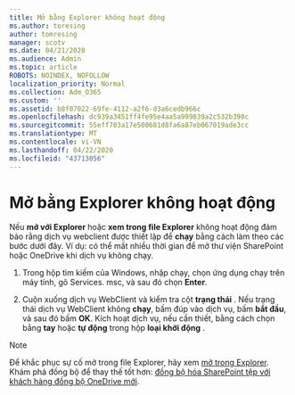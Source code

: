 ```yaml
---
title: Mở bằng Explorer không hoạt động
ms.author: toresing
author: tomresing
manager: scotv
ms.date: 04/21/2020
ms.audience: Admin
ms.topic: article
ROBOTS: NOINDEX, NOFOLLOW
localization_priority: Normal
ms.collection: Adm_O365
ms.custom: ''
ms.assetid: b8f07022-69fe-4112-a2f6-d3a6cedb966c
ms.openlocfilehash: dc939a3451ff4fe95e4aa5a999839a2c532b398c
ms.sourcegitcommit: 55eff703a17e500681d8fa6a87eb067019ade3cc
ms.translationtype: MT
ms.contentlocale: vi-VN
ms.lasthandoff: 04/22/2020
ms.locfileid: "43713056"
---
```

# <a name="open-with-explorer-isnt-working"></a>Mở bằng Explorer không hoạt động

Nếu **mở với Explorer** hoặc **xem trong file Explorer** không hoạt động đảm bảo rằng dịch vụ webclient được thiết lập để **chạy** bằng cách làm theo các bước dưới đây. Ví dụ: có thể mất nhiều thời gian để mở thư viện SharePoint hoặc OneDrive khi dịch vụ không chạy. 
  
1. Trong hộp tìm kiếm của Windows, nhập chạy, chọn ứng dụng chạy trên máy tính, gõ Services. msc, và sau đó chọn **Enter**.
    
2. Cuộn xuống dịch vụ WebClient và kiểm tra cột **trạng thái** . Nếu trạng thái dịch vụ WebClient không **chạy**, bấm đúp vào dịch vụ, bấm **bắt đầu**, và sau đó bấm **OK**. Kích hoạt dịch vụ, nếu cần thiết, bằng cách chọn bằng **tay** hoặc **tự động** trong hộp **loại khởi động** . 
    
> [!NOTE]
> Để khắc phục sự cố mở trong file Explorer, hãy xem [mở trong Explorer](https://go.microsoft.com/fwlink/?linkid=871665). Khám phá đồng bộ để thay thế tốt hơn: [đồng bộ hóa SharePoint tệp với khách hàng đồng bộ OneDrive mới](https://go.microsoft.com/fwlink/?linkid=871666). 
  

